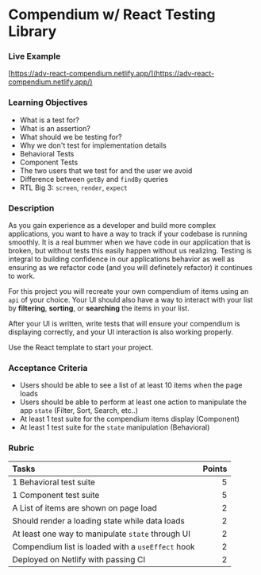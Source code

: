 # Compendium w/ React Testing Library

### Live Example

[https://adv-react-compendium.netlify.app/](https://adv-react-compendium.netlify.app/)

### Learning Objectives

- What is a test for?
- What is an assertion?
- What should we be testing for?
- Why we don't test for implementation details
- Behavioral Tests
- Component Tests
- The two users that we test for and the user we avoid
- Difference between `getBy` and `findBy` queries
- RTL Big 3: `screen`, `render`, `expect`

### Description
As you gain experience as a developer and build more complex applications, you want to have a way to track if your codebase is running smoothly. It is a real bummer when we have code in our application that is broken, but without tests this easily happen without us realizing. Testing is integral to building confidence in our applications behavior as well as ensuring as we refactor code (and you will definetely refactor) it continues to work. 

For this project you will recreate your own compendium of items using an `api` of your choice. Your UI should also have a way to interact with your list by __filtering__, __sorting__, or __searching__ the items in your list. 

After your UI is written, write tests that will ensure your compendium is displaying correctly, and your UI interaction is also working properly.

Use the React template to start your project.

### Acceptance Criteria

- Users should be able to see a list of at least 10 items when the page loads
- Users should be able to perform at least one action to manipulate the app `state` (Filter, Sort, Search, etc..)
- At least 1 test suite for the compendium items display (Component)
- At least 1 test suite for the `state` manipulation (Behavioral)

### Rubric

| Tasks                                                              | Points |
| :----------------------------------------------------------------- | -----: |
| 1 Behavioral test suite |      5 |
| 1 Component test suite                    |      5 |
| A List of items are shown on page load                                         |      2 |
| Should render a loading state while data loads                            |      2 |
| At least one way to manipulate `state` through UI |      2 |
| Compendium list is loaded with a `useEffect` hook |      2 |
| Deployed on Netlify with passing CI                                |      2 |